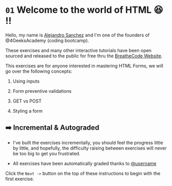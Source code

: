 
# `01` Welcome to the world of HTML 😆 !!

Hello, my name is [Alejandro Sanchez](http://alesanchezr.com) and I'm one of the founders of @4GeeksAcademy (coding bootcamp).

These exercises and many other interactive tutorials have been open sourced and released to the public for free thru the [BreatheCode Website](www.BreatheCo.de).

This exercises are for anyone interested in mastering HTML Forms, we will go over the following concepts:

1. Using inputs

2. Form preventive validations

3. GET vs POST

4. Styling a form

## ➡️ Incremental & Autograded

- I've built the exercises incrementally, you should feel the progress little by little, and hopefully, the difficulty raising between exercises will never be too big to get you frustrated.

- All exercises have been automatically graded thanks to [@username](https://github.com/haydavid23)

Click the `Next ->` button on the top of these instructions to begin with the first exercise.
